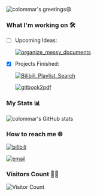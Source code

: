 ![colommar's greetings😄][github-sub-title:img]

### What I'm working on 🛠️
- [ ] Upcoming Ideas: 

    [![organize_messy_documents](https://img.shields.io/badge/my_repo-organize__messy__documents-yellow)](https://github.com/colommar/organize_messy_documents)

- [x] Projects Finished: 

    [![Bilibili_Playlist_Search](https://img.shields.io/badge/my_repo-Bilibili__Playlist__Search-yellow)](https://github.com/colommar/Bilibili_Playlist_Search)

    [![gitbook2pdf](https://img.shields.io/badge/my_repo-gitbook2pdf-yellow)](https://github.com/colommar/gitbook2pdf)

### My Stats 📊
![colommar's GitHub stats](https://github-readme-stats.vercel.app/api?username=colommar&show_icons=true&theme=tokyonight)

### How to reach me 🌐
[![bilibili](https://img.shields.io/badge/bilibili-colommar-blue)](https://space.bilibili.com/293250206)

[![email](https://img.shields.io/badge/email-yfxx__weiyx%40163.com-blue)](mailto:yourEmail@example.com)

### Visitors Count 🧑‍💻
![Visitor Count](https://profile-counter.glitch.me/colommar/count.svg)


[github-sub-title:img]: https://readme-typing-svg.herokuapp.com?font=Segoe+Script&duration=750&pause=500&color=412CF7&multiline=true&repeat=false&random=false&width=475&height=150&lines=Hi!+I+am+colommar.%F0%9F%98%84;Nice+to+meet+you!%E2%9C%A8;I'm+passionate+about+coding+and+learning.;Feel+free+to+explore+my+repositories.+;let's+connect!



